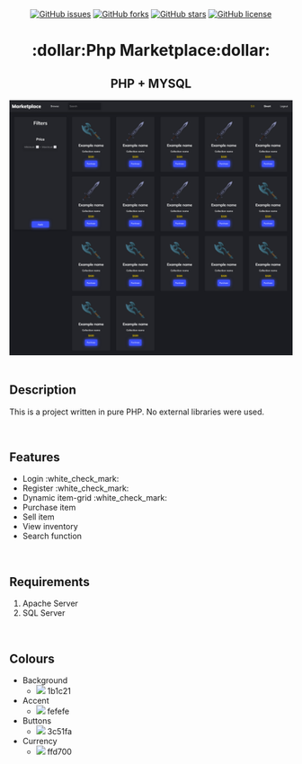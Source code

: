 <div align='center'>
  <a href="https://github.com/SivertGullbergHansen/phpMarketPlace/issues"><img alt="GitHub issues" src="https://img.shields.io/github/issues/SivertGullbergHansen/phpMarketPlace"></a>
  <a href="https://github.com/SivertGullbergHansen/phpMarketPlace/network"><img alt="GitHub forks" src="https://img.shields.io/github/forks/SivertGullbergHansen/phpMarketPlace"></a>
  <a href="https://github.com/SivertGullbergHansen/phpMarketPlace/stargazers"><img alt="GitHub stars" src="https://img.shields.io/github/stars/SivertGullbergHansen/phpMarketPlace"></a>
  <a href="https://github.com/SivertGullbergHansen/phpMarketPlace"><img alt="GitHub license" src="https://img.shields.io/github/license/SivertGullbergHansen/phpMarketPlace"></a>
  <br/>
  
  <h1>:dollar:Php Marketplace:dollar:</h1>  
  <h2>PHP + MYSQL</h2>
  <img src="img/preview/screenshot1.png" alt="A screenshot preview of this project's browse-page">
</div>
<br/>

<div align='left'>
  <h2>Description</h3>
  <p>This is a project written in pure PHP. No external libraries were used.</p>
  <br/>
  
  <h2>Features</h2>
  <ul>
    <li>Login :white_check_mark:</li>
    <li>Register :white_check_mark:</li>
    <li>Dynamic item-grid :white_check_mark:</li>
    <li>Purchase item</li>
    <li>Sell item</li>
    <li>View inventory</li>
    <li>Search function</li>
  </ul>
  <br/>
  
  <h2>Requirements</h1>
  <ol>
    <li>Apache Server</li>
    <li>SQL Server</li>
  </ol>
  <br/>
  
  <h2>Colours</h2>
  <ul>
  <li>Background
    <ul>
  <li><img src='https://via.placeholder.com/15/1b1c21/000000?text=+'> 1b1c21</li>
    </ul>
      </li>
  <li>Accent
    <ul>
  <li><img src='https://via.placeholder.com/15/fefefe/000000?text=+'> fefefe</li>
    </ul>
      </li>
  <li>Buttons
    <ul>
  <li><img src='https://via.placeholder.com/15/3c51fa/000000?text=+'> 3c51fa</li>
    </ul>
      </li>
  <li>Currency
    <ul>
  <li><img src='https://via.placeholder.com/15/ffd700/000000?text=+'> ffd700</li>
    </ul>
      </li>
  </ul>
</div>
